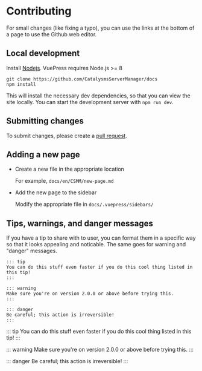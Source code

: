 # Contributing

For small changes (like fixing a typo), you can use the links at the bottom of a page to use the Github web editor.

## Local development

Install [Nodejs](https://nodejs.org/en/). VuePress requires Node.js >= 8

```
git clone https://github.com/CatalysmsServerManager/docs
npm install
```

This will install the necessary dev dependencies, so that you can view the site locally. You can start the development server with `npm run dev`.

## Submitting changes

To submit changes, please create a [pull request](https://help.github.com/en/articles/about-pull-requests). 

## Adding a new page

- Create a new file in the appropriate location

    For example, `docs/en/CSMM/new-page.md`

- Add the new page to the sidebar

    Modify the appropriate file in `docs/.vuepress/sidebars/`
    
## Tips, warnings, and danger messages

If you have a tip to share with to user, you can format them in a specific way so that it looks appealing and noticable. The same goes for warning and "danger" messages.

```
::: tip
You can do this stuff even faster if you do this cool thing listed in this tip!
:::

::: warning
Make sure you're on version 2.0.0 or above before trying this.
:::

::: danger
Be careful; this action is irreversible!
:::
```

::: tip
You can do this stuff even faster if you do this cool thing listed in this tip!
:::

::: warning
Make sure you're on version 2.0.0 or above before trying this.
:::

::: danger
Be careful; this action is irreversible!
:::